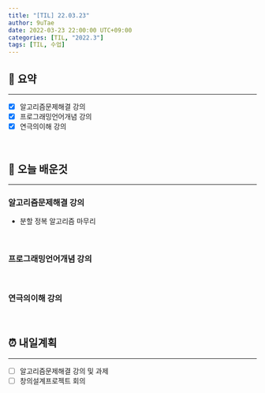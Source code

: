 ```yaml
---
title: "[TIL] 22.03.23"
author: 9uTae
date: 2022-03-23 22:00:00 UTC+09:00
categories: [TIL, "2022.3"]
tags: [TIL, 수업]
---
```


## 🏁 요약

---

- [x] 알고리즘문제해결 강의
- [x] 프로그래밍언어개념 강의
- [x] 연극의이해 강의

<br>

## 📑 오늘 배운것

---

### 알고리즘문제해결 강의

- 분할 정복 알고리즘 마무리

<br>

### 프로그래밍언어개념 강의

<br>

### 연극의이해 강의

<br>

## ⏰ 내일계획

---

- [ ] 알고리즘문제해결 강의 및 과제
- [ ] 창의설계프로젝트 회의

<br>
